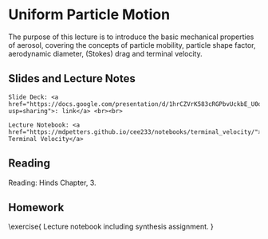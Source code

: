 # Uniform Particle Motion


The purpose of this lecture is to introduce the basic mechanical properties of aerosol, covering the concepts of particle mobility, particle shape factor, aerodynamic diameter, (Stokes) drag and terminal velocity. 

## Slides and Lecture Notes

~~~
Slide Deck: <a href="https://docs.google.com/presentation/d/1hrCZVrK583cRGPbvUckbE_U0omod5GGjt2slIadlJVg/edit?usp=sharing">: link</a> <br><br>
~~~

~~~
Lecture Notebook: <a href="https://mdpetters.github.io/cee233/notebooks/terminal_velocity/"> Terminal Velocity</a>
~~~

## Reading 
Reading: Hinds Chapter, 3.

## Homework

\exercise{
Lecture notebook including synthesis assignment.
}
